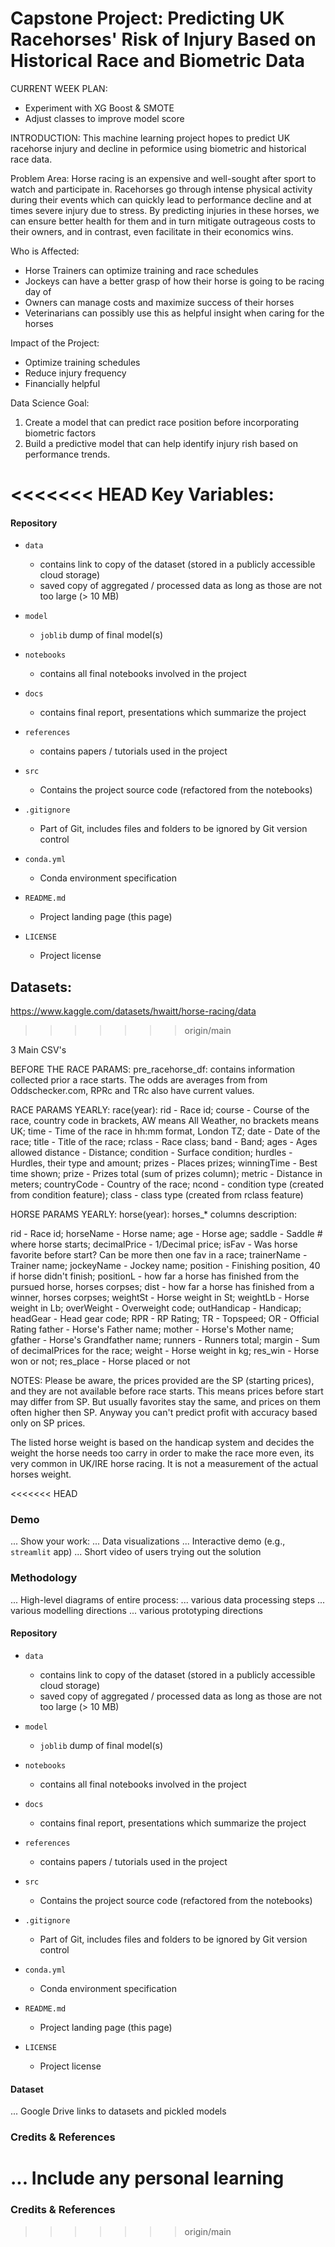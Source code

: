 # Capstone Project: Predicting UK Racehorses' Risk of Injury Based on Historical Race and Biometric Data

CURRENT WEEK PLAN: 
- Experiment with XG Boost & SMOTE
- Adjust classes to improve model score


INTRODUCTION: 
This machine learning project hopes to predict UK racehorse injury and decline in peformice using biometric and historical race data. 

Problem Area:
Horse racing is an expensive and well-sought after sport to watch and participate in. Racehorses go through intense physical activity during their events which can quickly lead to performance decline and at times severe injury due to stress. By predicting injuries in these horses, we can ensure better health for them and in turn mitigate outrageous costs to their owners, and in contrast, even facilitate in their economics wins. 

Who is Affected:
- Horse Trainers can optimize training and race schedules
- Jockeys can have a better grasp of how their horse is going to be racing day of
- Owners can manage costs and maximize success of their horses
- Veterinarians can possibly use this as helpful insight when caring for the horses

Impact of the Project:
- Optimize training schedules
- Reduce injury frequency
- Financially helpful

Data Science Goal:
1. Create a model that can predict race position before incorporating biometric factors
2. Build a predictive model that can help identify injury rish based on performance trends.

<<<<<<< HEAD
Key Variables:
=======
#### Repository 
* `data` 
    - contains link to copy of the dataset (stored in a publicly accessible cloud storage)
    - saved copy of aggregated / processed data as long as those are not too large (> 10 MB)

* `model`
    - `joblib` dump of final model(s)

* `notebooks`
    - contains all final notebooks involved in the project

* `docs`
    - contains final report, presentations which summarize the project

* `references`
    - contains papers / tutorials used in the project

* `src`
    - Contains the project source code (refactored from the notebooks)

* `.gitignore`
    - Part of Git, includes files and folders to be ignored by Git version control

* `conda.yml`
    - Conda environment specification

* `README.md`
    - Project landing page (this page)

* `LICENSE`
    - Project license

## Datasets:
https://www.kaggle.com/datasets/hwaitt/horse-racing/data
>>>>>>> origin/main

3 Main CSV's

BEFORE THE RACE PARAMS:
pre_racehorse_df:
contains information collected prior a race starts. The odds are averages from from Oddschecker.com, RPRc and TRc also have current values.

RACE PARAMS YEARLY:
race(year):
rid - Race id;
course - Course of the race, country code in brackets, AW means All Weather, no brackets means UK;
time - Time of the race in hh:mm format, London TZ;
date - Date of the race;
title - Title of the race;
rclass - Race class;
band - Band;
ages - Ages allowed
distance - Distance;
condition - Surface condition;
hurdles - Hurdles, their type and amount;
prizes - Places prizes;
winningTime - Best time shown;
prize - Prizes total (sum of prizes column);
metric - Distance in meters;
countryCode - Country of the race;
ncond - condition type (created from condition feature);
class - class type (created from rclass feature)

HORSE PARAMS YEARLY:
horse(year):
horses_* columns description:

rid - Race id;
horseName - Horse name;
age - Horse age;
saddle - Saddle # where horse starts;
decimalPrice - 1/Decimal price;
isFav - Was horse favorite before start? Can be more then one fav in a race;
trainerName - Trainer name;
jockeyName - Jockey name;
position - Finishing position, 40 if horse didn't finish;
positionL - how far a horse has finished from the pursued horse, horses corpses;
dist - how far a horse has finished from a winner, horses corpses;
weightSt - Horse weight in St;
weightLb - Horse weight in Lb;
overWeight - Overweight code;
outHandicap - Handicap;
headGear - Head gear code;
RPR - RP Rating;
TR - Topspeed;
OR - Official Rating
father - Horse's Father name;
mother - Horse's Mother name;
gfather - Horse's Grandfather name;
runners - Runners total;
margin - Sum of decimalPrices for the race;
weight - Horse weight in kg;
res_win - Horse won or not;
res_place - Horse placed or not

NOTES: 
Please be aware, the prices provided are the SP (starting prices), and they are not available before race starts. This means prices before start may differ from SP. But usually favorites stay the same, and prices on them often higher then SP. Anyway you can't predict profit with accuracy based only on SP prices.

The listed horse weight is based on the handicap system and decides the weight the horse needs too carry in order to make the race more even, its very common in UK/IRE horse racing. It is not a measurement of the actual horses weight.

<<<<<<< HEAD
### Demo
... Show your work:
...     Data visualizations
...     Interactive demo (e.g., `streamlit` app)
...     Short video of users trying out the solution

### Methodology
... High-level diagrams of entire process:
...     various data processing steps
...     various modelling directions
...     various prototyping directions

#### Repository 

* `data` 
    - contains link to copy of the dataset (stored in a publicly accessible cloud storage)
    - saved copy of aggregated / processed data as long as those are not too large (> 10 MB)

* `model`
    - `joblib` dump of final model(s)

* `notebooks`
    - contains all final notebooks involved in the project

* `docs`
    - contains final report, presentations which summarize the project

* `references`
    - contains papers / tutorials used in the project

* `src`
    - Contains the project source code (refactored from the notebooks)

* `.gitignore`
    - Part of Git, includes files and folders to be ignored by Git version control

* `conda.yml`
    - Conda environment specification

* `README.md`
    - Project landing page (this page)

* `LICENSE`
    - Project license

#### Dataset

... Google Drive links to datasets and pickled models

### Credits & References

... Include any personal learning
=======
### Credits & References
>>>>>>> origin/main
